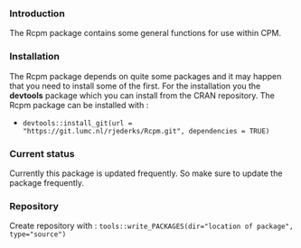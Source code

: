 ### Introduction

The Rcpm package contains some general functions for use within CPM.

### Installation

The Rcpm package depends on quite some packages and it may happen that you need to install some of the first. For the installation you the **devtools** package which you can install from the CRAN repository.
The Rcpm package can be installed with :

* `devtools::install_git(url = "https://git.lumc.nl/rjederks/Rcpm.git", dependencies = TRUE)`

### Current status

Currently this package is updated frequently. So make sure to update the package frequently.

### Repository

Create repository with : `tools::write_PACKAGES(dir="location of package", type="source")`